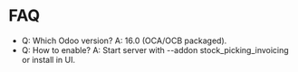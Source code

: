 # FAQ

- Q: Which Odoo version? A: 16.0 (OCA/OCB packaged).
- Q: How to enable? A: Start server with --addon stock_picking_invoicing or install in UI.
